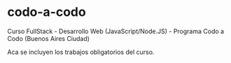 # codo-a-codo

Curso FullStack - Desarrollo Web (JavaScript/Node.JS) - Programa Codo a Codo (Buenos Aires Ciudad)

Aca se incluyen los trabajos obligatorios del curso.
